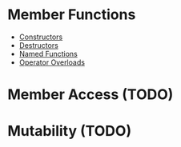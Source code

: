 # Member Functions
- [Constructors](Member%20Functions/Constructors.md)
- [Destructors](Member%20Functions/Destructors.md)
- [Named Functions](Member%20Functions/Named%20Functions.md)
- [Operator Overloads](Member%20Functions/Operator%20Overloads.md)
# Member Access (TODO)

# Mutability (TODO)